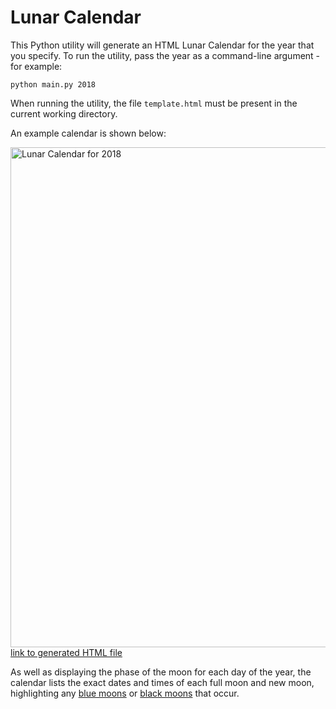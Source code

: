 # Lunar Calendar

This Python utility will generate an HTML Lunar Calendar for the year that you specify.
To run the utility, pass the year as a command-line argument - for example:

```
python main.py 2018
```

When running the utility, the file `template.html` must be present in the current working directory.

An example calendar is shown below:

<img src="//codebox.net/graphics/lunar_calendar.png" width="800px" alt="Lunar Calendar for 2018" /><br>
[link to generated HTML file](https://codebox.net/lunarcalendar/lunar_calendar_2018.html)

As well as displaying the phase of the moon for each day of the year, the calendar lists the exact dates and times of each full moon
and new moon, highlighting any [blue moons](https://en.wikipedia.org/wiki/Blue_moon) or [black moons](https://en.wikipedia.org/wiki/Black_moon) that occur.
